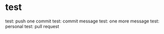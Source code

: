 # test

test: push one commit
test: commit message
test: one more message
test: personal
test: pull request
